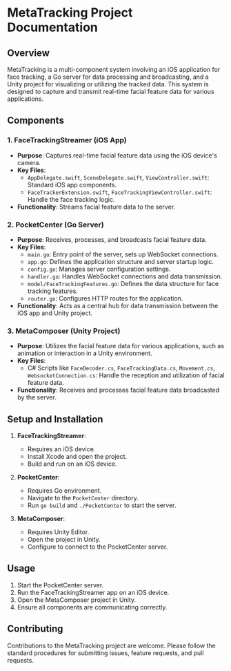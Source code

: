 # MetaTracking Project Documentation

## Overview

MetaTracking is a multi-component system involving an iOS application for face tracking, a Go server for data processing and broadcasting, and a Unity project for visualizing or utilizing the tracked data. This system is designed to capture and transmit real-time facial feature data for various applications.

## Components

### 1. FaceTrackingStreamer (iOS App)
- **Purpose**: Captures real-time facial feature data using the iOS device's camera.
- **Key Files**:
  - `AppDelegate.swift`, `SceneDelegate.swift`, `ViewController.swift`: Standard iOS app components.
  - `FaceTrackerExtension.swift`, `FaceTrackingViewController.swift`: Handle the face tracking logic.
- **Functionality**: Streams facial feature data to the server.

### 2. PocketCenter (Go Server)
- **Purpose**: Receives, processes, and broadcasts facial feature data.
- **Key Files**:
  - `main.go`: Entry point of the server, sets up WebSocket connections.
  - `app.go`: Defines the application structure and server startup logic.
  - `config.go`: Manages server configuration settings.
  - `handler.go`: Handles WebSocket connections and data transmission.
  - `model/FaceTrackingFeatures.go`: Defines the data structure for face tracking features.
  - `router.go`: Configures HTTP routes for the application.
- **Functionality**: Acts as a central hub for data transmission between the iOS app and Unity project.

### 3. MetaComposer (Unity Project)
- **Purpose**: Utilizes the facial feature data for various applications, such as animation or interaction in a Unity environment.
- **Key Files**:
  - C# Scripts like `FaceDecoder.cs`, `FaceTrackingData.cs`, `Movement.cs`, `WebsocketConnection.cs`: Handle the reception and utilization of facial feature data.
- **Functionality**: Receives and processes facial feature data broadcasted by the server.

## Setup and Installation

1. **FaceTrackingStreamer**:
   - Requires an iOS device.
   - Install Xcode and open the project.
   - Build and run on an iOS device.

2. **PocketCenter**:
   - Requires Go environment.
   - Navigate to the `PocketCenter` directory.
   - Run `go build` and `./PocketCenter` to start the server.

3. **MetaComposer**:
   - Requires Unity Editor.
   - Open the project in Unity.
   - Configure to connect to the PocketCenter server.

## Usage

1. Start the PocketCenter server.
2. Run the FaceTrackingStreamer app on an iOS device.
3. Open the MetaComposer project in Unity.
4. Ensure all components are communicating correctly.

## Contributing

Contributions to the MetaTracking project are welcome. Please follow the standard procedures for submitting issues, feature requests, and pull requests.
